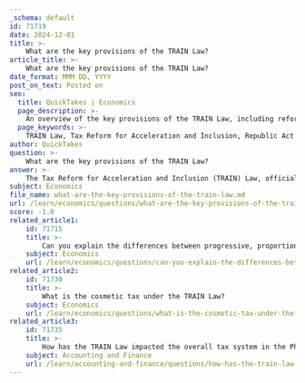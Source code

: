 ```yaml
---
_schema: default
id: 71719
date: 2024-12-01
title: >-
    What are the key provisions of the TRAIN Law?
article_title: >-
    What are the key provisions of the TRAIN Law?
date_format: MMM DD, YYYY
post_on_text: Posted on
seo:
  title: QuickTakes | Economics
  page_description: >-
    An overview of the key provisions of the TRAIN Law, including reforms in personal income tax, VAT adjustments, excise taxes, and more, aimed at improving the Philippine tax system and government revenue.
  page_keywords: >-
    TRAIN Law, Tax Reform for Acceleration and Inclusion, Republic Act No. 10963, personal income tax, VAT adjustments, excise taxes, fringe benefits tax, capital gains tax, estate tax, donor's tax, government revenue, Philippine tax system, tax brackets, infrastructure development, social services
author: QuickTakes
question: >-
    What are the key provisions of the TRAIN Law?
answer: >-
    The Tax Reform for Acceleration and Inclusion (TRAIN) Law, officially designated as Republic Act No. 10963, was signed into law by President Rodrigo Duterte on December 19, 2017, and took effect on January 1, 2018. It is the first package of the Comprehensive Tax Reform Program (CTRP) aimed at making the Philippine tax system simpler, fairer, and more efficient. Here are the key provisions of the TRAIN Law:\n\n1. **Personal Income Tax Changes**: The TRAIN Law significantly revised the personal income tax brackets, providing substantial tax cuts for the majority of Filipino taxpayers. It raised the income tax exemption threshold, allowing individuals earning up to PHP 250,000 annually to be exempt from income tax.\n\n2. **Value-Added Tax (VAT) Adjustments**: The law repealed 54 provisions on VAT exemptions and zero-rating under special laws to broaden the VAT base. This aimed to increase government revenue while simplifying the VAT system.\n\n3. **Excise Taxes on Specific Goods**: The TRAIN Law introduced new excise taxes on various goods, including petroleum products, automobiles, and sugary beverages. This was intended to discourage consumption of unhealthy products and generate additional revenue for the government.\n\n4. **Fringe Benefits Tax**: The law also adjusted the tax rates on fringe benefits provided to employees, which are now taxed at a higher rate of 35% for certain benefits.\n\n5. **Capital Gains Tax**: The TRAIN Law revised the capital gains tax on the sale of real property, imposing a flat rate of 6% on the selling price or the fair market value, whichever is higher.\n\n6. **Estate and Donor’s Tax**: The law simplified the estate tax by imposing a flat rate of 6% on the net estate value, while the donor’s tax was also simplified to a flat rate of 6% on the total gifts made within a calendar year.\n\n7. **Allocation of TRAIN Revenue**: The revenues generated from the TRAIN Law are intended to fund priority projects, including infrastructure development and social services, aimed at improving the quality of life for Filipinos.\n\n8. **Winners and Losers of the TRAIN Law**: While the law provided tax relief for many low- and middle-income earners, it also faced criticism for the rising prices of goods and services due to increased excise taxes, which disproportionately affected the poorer segments of the population.\n\nOverall, the TRAIN Law represents a significant shift in the Philippine tax landscape, aiming to enhance the progressivity of the tax system and improve government revenue for public services.
subject: Economics
file_name: what-are-the-key-provisions-of-the-train-law.md
url: /learn/economics/questions/what-are-the-key-provisions-of-the-train-law
score: -1.0
related_article1:
    id: 71715
    title: >-
        Can you explain the differences between progressive, proportional, and regressive taxes in the Philippines?
    subject: Economics
    url: /learn/economics/questions/can-you-explain-the-differences-between-progressive-proportional-and-regressive-taxes-in-the-philippines
related_article2:
    id: 71730
    title: >-
        What is the cosmetic tax under the TRAIN Law?
    subject: Economics
    url: /learn/economics/questions/what-is-the-cosmetic-tax-under-the-train-law
related_article3:
    id: 71735
    title: >-
        How has the TRAIN Law impacted the overall tax system in the Philippines?
    subject: Accounting and Finance
    url: /learn/accounting-and-finance/questions/how-has-the-train-law-impacted-the-overall-tax-system-in-the-philippines
---
```


&nbsp;